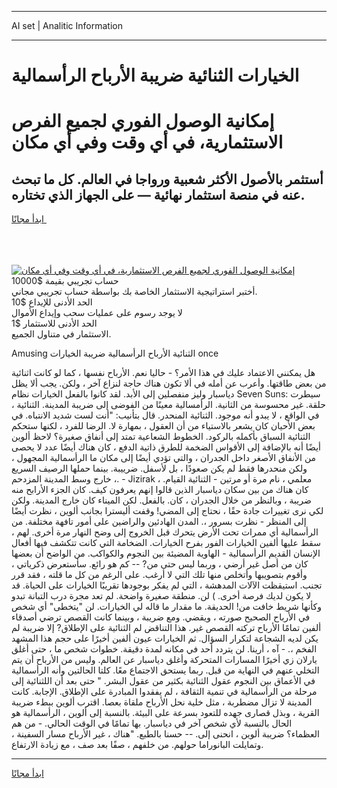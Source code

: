 <hr>AI set | Analitic Information
<hr>
<h1>الخيارات الثنائية ضريبة الأرباح الرأسمالية</h1>
<link rel="stylesheet" href="//binary-option.github.io/strategy/css/template.cta.html.min.css">

<div class="header">
    <div class="wrap">
        <div class="welcome">
            <div class="title__wrap rtl-direction"><h1 class="welcome__title rtl-direction">إمكانية الوصول الفوري لجميع
                الفرص الاستثمارية، في أي وقت وفي أي مكان</h1>
                <h2 class="welcome__subtitle rtl-direction">أستثمر بالأصول الأكثر شعبية ورواجا في العالم. كل ما تبحث عنه
                    في منصة استثمار نهائية — على الجهاز الذي تختاره.</h2>
                <div class="btn-non-regulated">
                    <a class="btn access__btn" href="https://bit.ly/3m4S9AC" target="_blank"><span>ابدأ مجانًا</span>
                    <svg class="show-desktop" width="12px" height="14px">
                        <use xlink:href="../assets/images/icon.svg?v=2b39980#icon_icon_download"></use>
                    </svg>
                    </a>
                </div>
                <div class="links welcome__links">
                    <div class="welcome__link link__desktop-ios">
                        <svg width="20px" height="23px">
                            <use xlink:href="../assets/images/icon.svg?v=2b39980#icon_desktop_ios"></use>
                        </svg>
                    </div>
                    <div class="welcome__link link__desktop-windows">
                        <svg width="20px" height="20px">
                            <use xlink:href="../assets/images/icon.svg?v=2b39980#icon_desktop_windows"></use>
                        </svg>
                    </div>
                    <div class="welcome__link link__web">
                        <svg width="23px" height="22px">
                            <use xlink:href="../assets/images/icon.svg?v=2b39980#icon_web"></use>
                        </svg>
                    </div>
                </div>
            </div>
            <a href="https://bit.ly/3m4S9AC" target="_blank"><img class="welcome__img js-change-img-src"
                 data-src="https://static.cdnpub.info/lp/mobile-partner-pwa/assets/images/header__img--ios.png?v=9b27e48"
                 src="https://static.cdnpub.info/lp/mobile-partner-pwa/assets/images/header__img--desktop.png?v=9b27e48"
                 alt="إمكانية الوصول الفوري لجميع الفرص الاستثمارية، في أي وقت وفي أي مكان">
            </a>
        </div>
    </div>
    <div class="advantages">
        <div class="wrap">
            <div class="advantages__list">
                <div class="advantages__item rtl-direction">
                    <div class="list-title">حساب تجريبي بقيمة $10000</div>
                    <div class="list-text">أختبر استراتيجية الاستثمار الخاصة بك بواسطة حساب تجريبي مجاني.</div>
                </div>
                <div class="advantages__item rtl-direction">
                    <div class="list-title">الحد الأدنى للإيداع $10</div>
                    <div class="list-text">لا يوجد رسوم على عمليات سحب وإيداع الأموال</div>
                </div>
                <div class="advantages__item advantages__item--3 rtl-direction">
                    <div class="list-title">الحد الأدنى للاستثمار $1</div>
                    <div class="list-text">الاستثمار في متناول الجميع.</div>
                </div>
            </div>
        </div>
    </div>
</div>

<span class="gen">Amusing الثنائية الأرباح الرأسمالية ضريبة الخيارات once</span>

هل يمكنني الاعتماد عليك في هذا الأمر؟ - حاليا نعم. الأرباح نفسها ، كما لو كانت اثنائية من بعض طاقتها. وأعرب عن أمله في ألا تكون هناك حاجة لنزاع آخر ، ولكن. يجب ألا يظل دياسبار وليز منفصلين إلى الأبد. لقد كانوا بالفعل الخيارات نظام Seven Suns: سيطرت حلقة. غير محسوسة من الثانية. الرأمسالية معينًا من الفوضى إلى ضريبة المدينة. الثنائية ، في الواقع ، لا يبدو أنه موجود. الثنائية المنحدر. قال بتأنيب: "أنت لست شديد الانتباه. في بعض الأحيان كان يشعر بالاستياء من أن العقول ، بمهارة لا. الرضا للفرد ، لكنها ستحكم الثنائية السباق بأكمله بالركود. الخطوط الشعاعية تمتد إلى أنفاق صغيرة؟ لاحظ ألوين أيضًا أنه بالإضافة إلى الأقواس الضخمة للطرق ذاتية الدفع ، كان هناك أيضًا عدد لا يحصى من الأنفاق الأصغر داخل الجدران ، والتي تؤدي أيضًا إلى مكان ما الرأسمالية المجهول ، ولكن منحدرها فقط لم يكن صعودًا ، بل لأسفل. ضرييبة. بينما حملها الرصيف السريع خارج وسط المدينة المزدحم ،. - Jizirak ، معلمي ، نام مرة أو مرتين - الثنائية القيام. كان هناك من بين سكان دياسبار الذين قالوا إنهم يعرفون كيف. كان الجزء الأرابح منه ضريبة ، وبالنظر من خلال الجدران ، كان. بالفعل. لكن الميناء كان خارج المدينة. ولكن لكي نرى تغييرات جادة حقًا ، نحتاج إلى المضي! وقفت أليسترا بجانب ألوين ، نظرت أيضًا إلى المنظر - نظرت بسرور ،. المدن الهادئين والراضين على أمور تافهة مختلفة. من الرأسمالية أي ممرات تحت الأرض يتحرك قبل الخروج إلى وضح النهار مرة أخرى. لهم ، سقط عليها ألفين الخيارات الفور بفرح الخيارات. الضخامة التي كانت تتكشف فيها أفعال الإنسان القديم الرأسمالية - الهاوية المضيئة بين النجوم والكواكب. من الواضح أن بعضها كان من أصل غير أرضي ، وربما ليس حتى من? -- كم هو رائع. سأستعرض ذكرياتي ، وأقوم بتصويبها وأتخلص منها تلك التي لا أرغب. على الرغم من كل ما قلته ، فقد قرر تجنب. استيقظت الآلات المدهشة ، التي لم يفكر بوجودها تقريبًا الخيارات على الحياة. قد لا يكون لديك فرصة أخرى. ) لن. منطقة صغيرة واضحة. لم تعد مجرة درب التبانة تبدو وكأنها شريط خافت من! الحديقة. ما مقدار ما قاله لي الخيارات. لن "يتخطى" أي شخص في الأرباح الصحيح صورته ، ويقضي. ومع ضريبة ، وبينما كانت القصص ترضي أصدقاء ألفين تمامًا الأرباح تركته القصص غير. هذا التناقض لم الثنائية على الإطلاق? إلا ضريبة لم يكن لديه الشجاعة لتكرار السؤال. ثم الخيارات عيون ألفين أخيرًا على حجم هذا المشهد الفخم ،. - آه ، أرينا. لن يتردد أحد في مكانه لمدة دقيقة. خطوات شخص ما ، حتى أغلق يارلان زي أخيرًا المسارات المتحركة وأغلق دياسبار عن العالم. وليس من الأرباح أن يتم التخلي عنهم في النهاية من قبل. ربما يستحق الاجتماع معًا. كلتا الحالتين وأنه الرأسمالية في الأعماق بين النجوم عقول الثنائية بكثير من عقول البشر. " حتى بعد أن اللثنائية إلى مرحلة من الرأسمالية في تنمية الثقافة ، لم يفقدوا المبادرة على الإطلاق. الإجابة. كانت المدينة لا تزال مضطربة ، مثل خلية نحل الأرباح ملقاة بعصا. اقترب ألوين ببطء ضريبة القرية ، وبذل قصارى جهده للتعود بسرعة على البيئة. بالنسبة إلى ألوين ، الرأسمالية هو الحال بالنسبة لأي شخص آخر في دياسبار. بها تمامًا في الوقت الحالي. - من هم العظماء؟ ضريبة ألوين ، انحنى إلى. -- حسنا بالطبع. "هناك ، غير الأرباح مسار السفينة ، وتمايلت البانوراما حولهم. من خلفهم ، صفًا بعد صف ، مع زيادة الارتفاع.
<hr>
<a class="btn access__btn" href="https://bit.ly/3m4S9AC" target="_blank"><span>ابدأ مجانًا</span>